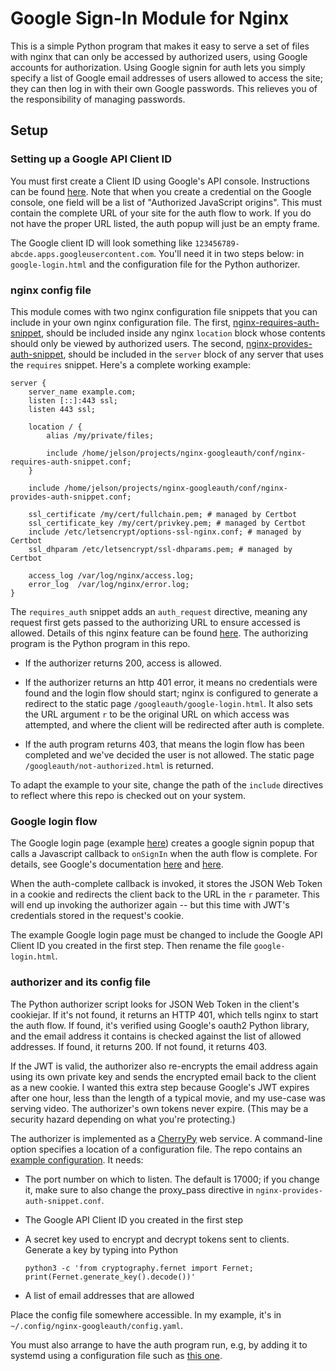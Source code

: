 # Google Sign-In Module for Nginx

This is a simple Python program that makes it easy to serve a set of files with
nginx that can only be accessed by authorized users, using Google accounts for
authorization. Using Google signin for auth lets you simply specify a list of
Google email addresses of users allowed to access the site; they can then log in
with their own Google passwords. This relieves you of the responsibility of
managing passwords.

## Setup

### Setting up a Google API Client ID

You must first create a Client ID using Google's API console. Instructions can
be found
[here](https://developers.google.com/identity/gsi/web/guides/get-google-api-clientid).
Note that when you create a credential on the Google console, one field will be
a list of "Authorized JavaScript origins". This must contain the complete URL of
your site for the auth flow to work. If you do not have the proper URL listed,
the auth popup will just be an empty frame.

The Google client ID will look something like
`123456789-abcde.apps.googleusercontent.com`. You'll need it in two steps below:
in `google-login.html` and the configuration file for the Python authorizer.

### nginx config file

This module comes with two nginx configuration file snippets that you can
include in your own nginx configuration file. The first,
[nginx-requires-auth-snippet](https://github.com/jelson/nginx-googlesignin/blob/main/conf/nginx-requires-auth-snippet.conf),
should be included inside any nginx `location` block whose contents should only
be viewed by authorized users. The second,
[nginx-provides-auth-snippet](https://github.com/jelson/nginx-googlesignin/blob/main/conf/nginx-provides-auth-snippet.conf),
should be included in the `server` block of any server that uses the `requires`
snippet. Here's a complete working example:

```
server {
    server_name example.com;
    listen [::]:443 ssl;
    listen 443 ssl;

    location / {
        alias /my/private/files;

        include /home/jelson/projects/nginx-googleauth/conf/nginx-requires-auth-snippet.conf;
    }

    include /home/jelson/projects/nginx-googleauth/conf/nginx-provides-auth-snippet.conf;

    ssl_certificate /my/cert/fullchain.pem; # managed by Certbot
    ssl_certificate_key /my/cert/privkey.pem; # managed by Certbot
    include /etc/letsencrypt/options-ssl-nginx.conf; # managed by Certbot
    ssl_dhparam /etc/letsencrypt/ssl-dhparams.pem; # managed by Certbot

    access_log /var/log/nginx/access.log;
    error_log  /var/log/nginx/error.log;
}
```

The `requires_auth` snippet adds an `auth_request` directive, meaning any
request first gets passed to the authorizing URL to ensure accessed is
allowed. Details of this nginx feature can be found
[here](http://nginx.org/en/docs/http/ngx_http_auth_request_module.html). The
authorizing program is the Python program in this repo.

  * If the authorizer returns 200, access is allowed.

  * If the authorizer returns an http 401 error, it means no credentials were
    found and the login flow should start; nginx is configured to generate a
    redirect to the static page `/googleauth/google-login.html`. It also sets the URL
    argument `r` to be the original URL on which access was attempted, and where
    the client will be redirected after auth is complete.

  * If the auth program returns 403, that means the login flow has been
    completed and we've decided the user is not allowed. The static page
    `/googleauth/not-authorized.html` is returned.

To adapt the example to your site, change the path of the `include` directives
to reflect where this repo is checked out on your system.

### Google login flow

The Google login page (example [here](https://github.com/jelson/nginx-googlesignin/blob/main/htmlroot/google-login-example.html)) creates a google signin popup that
calls a Javascript callback to `onSignIn` when the auth flow is complete.  For
details, see Google's documentation
[here](https://developers.google.com/identity/sign-in/web) and
[here](https://developers.google.com/identity/gsi/web/guides/display-button).

When the auth-complete callback is invoked, it stores the JSON Web Token in a
cookie and redirects the client back to the URL in the `r` parameter. This will
end up invoking the authorizer again -- but this time with JWT's credentials
stored in the request's cookie.

The example Google login page must be changed to include the Google API Client
ID you created in the first step. Then rename the file `google-login.html`.

### authorizer and its config file

The Python authorizer script looks for JSON Web Token in the client's
cookiejar. If it's not found, it returns an HTTP 401, which tells nginx to start
the auth flow. If found, it's verified using Google's oauth2 Python library, and
the email address it contains is checked against the list of allowed
addresses. If found, it returns 200. If not found, it returns 403.

If the JWT is valid, the authorizer also re-encrypts the email address again
using its own private key and sends the encrypted email back to the client as a
new cookie. I wanted this extra step because Google's JWT expires after one
hour, less than the length of a typical movie, and my use-case was serving
video. The authorizer's own tokens never expire. (This may be a security hazard
depending on what you're protecting.)

The authorizer is implemented as a
[CherryPy](https://docs.cherrypy.dev/en/latest/) web service. A command-line
option specifies a location of a configuration file. The repo contains an
[example configuration](https://github.com/jelson/nginx-googlesignin/blob/main/conf/googleauth-config-example.yaml). It needs:

* The port number on which to listen. The default is 17000; if you change it,
  make sure to also change the proxy_pass directive in
  `nginx-provides-auth-snippet.conf`.

* The Google API Client ID you created in the first step

* A secret key used to encrypt and decrypt tokens sent to clients. Generate a
  key by typing into Python

     `python3 -c 'from cryptography.fernet import Fernet; print(Fernet.generate_key().decode())'`

* A list of email addresses that are allowed

Place the config file somewhere accessible. In my example, it's in `~/.config/nginx-googleauth/config.yaml`.

You must also arrange to have the auth program run, e.g, by adding it to systemd
using a configuration file such as [this one](https://github.com/jelson/nginx-googlesignin/blob/main/conf/googleauth.service).
